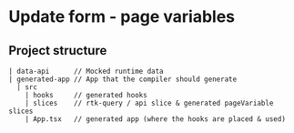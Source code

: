 # Update form - page variables

## Project structure

```
| data-api      // Mocked runtime data
| generated-app // App that the compiler should generate
  | src
    | hooks     // generated hooks
    | slices    // rtk-query / api slice & generated pageVariable slices
    | App.tsx   // generated app (where the hooks are placed & used)
```

